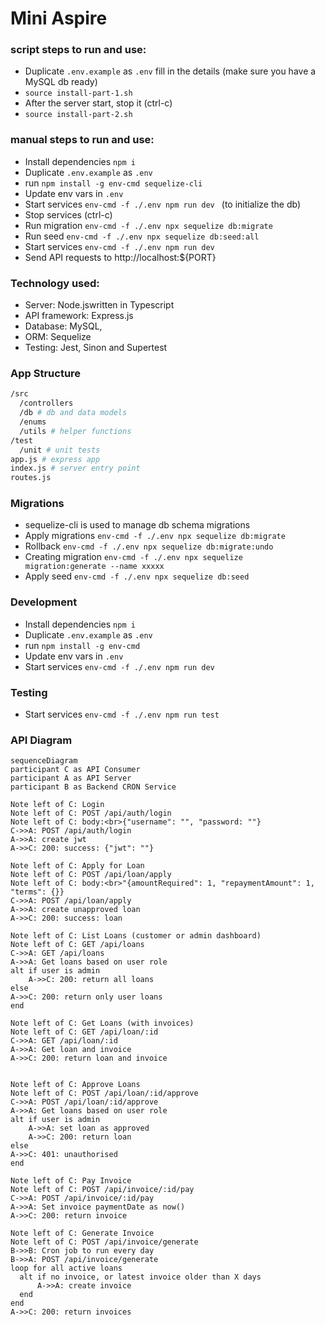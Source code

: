# Mini Aspire

### script steps to run and use:

- Duplicate `.env.example` as `.env` fill in the details (make sure you have a MySQL db ready)
- `source install-part-1.sh`
- After the server start, stop it (ctrl-c)
- `source install-part-2.sh`

### manual steps to run and use:

- Install dependencies `npm i`
- Duplicate `.env.example` as `.env`
- run `npm install -g env-cmd sequelize-cli`
- Update env vars in `.env`
- Start services `env-cmd -f ./.env npm run dev ` (to initialize the db)
- Stop services (ctrl-c)
- Run migration `env-cmd -f ./.env npx sequelize db:migrate `
- Run seed `env-cmd -f ./.env npx sequelize db:seed:all `
- Start services `env-cmd -f ./.env npm run dev `
- Send API requests to http://localhost:${PORT}

### Technology used:

- Server: Node.jswritten in Typescript
- API framework: Express.js
- Database: MySQL,
- ORM: Sequelize
- Testing: Jest, Sinon and Supertest

### App Structure

```bash
/src
  /controllers
  /db # db and data models
  /enums
  /utils # helper functions
/test
  /unit # unit tests
app.js # express app
index.js # server entry point
routes.js
```

### Migrations

- sequelize-cli is used to manage db schema migrations
- Apply migrations `env-cmd -f ./.env npx sequelize db:migrate `
- Rollback `env-cmd -f ./.env npx sequelize db:migrate:undo`
- Creating migration `env-cmd -f ./.env npx sequelize migration:generate --name xxxxx`
- Apply seed `env-cmd -f ./.env npx sequelize db:seed `

### Development

- Install dependencies `npm i`
- Duplicate `.env.example` as `.env`
- run `npm install -g env-cmd`
- Update env vars in `.env`
- Start services `env-cmd -f ./.env npm run dev `

### Testing

- Start services `env-cmd -f ./.env npm run test `

### API Diagram

```mermaid
sequenceDiagram
participant C as API Consumer
participant A as API Server
participant B as Backend CRON Service

Note left of C: Login
Note left of C: POST /api/auth/login
Note left of C: body:<br>{"username": "", "password: ""}
C->>A: POST /api/auth/login
A->>A: create jwt
A->>C: 200: success: {"jwt": ""}

Note left of C: Apply for Loan
Note left of C: POST /api/loan/apply
Note left of C: body:<br>"{amountRequired": 1, "repaymentAmount": 1, "terms": {}}
C->>A: POST /api/loan/apply
A->>A: create unapproved loan
A->>C: 200: success: loan

Note left of C: List Loans (customer or admin dashboard)
Note left of C: GET /api/loans
C->>A: GET /api/loans
A->>A: Get loans based on user role
alt if user is admin
    A->>C: 200: return all loans
else
A->>C: 200: return only user loans
end

Note left of C: Get Loans (with invoices)
Note left of C: GET /api/loan/:id
C->>A: GET /api/loan/:id
A->>A: Get loan and invoice
A->>C: 200: return loan and invoice


Note left of C: Approve Loans
Note left of C: POST /api/loan/:id/approve
C->>A: POST /api/loan/:id/approve
A->>A: Get loans based on user role
alt if user is admin
    A->>A: set loan as approved
    A->>C: 200: return loan
else
A->>C: 401: unauthorised
end

Note left of C: Pay Invoice
Note left of C: POST /api/invoice/:id/pay
C->>A: POST /api/invoice/:id/pay
A->>A: Set invoice paymentDate as now()
A->>C: 200: return invoice

Note left of C: Generate Invoice
Note left of C: POST /api/invoice/generate
B->>B: Cron job to run every day
B->>A: POST /api/invoice/generate
loop for all active loans
  alt if no invoice, or latest invoice older than X days
      A->>A: create invoice
  end
end
A->>C: 200: return invoices

```
